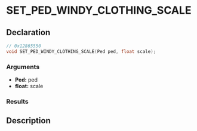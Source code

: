 # SET_PED_WINDY_CLOTHING_SCALE

## Declaration
```cpp
// 0x12865550
void SET_PED_WINDY_CLOTHING_SCALE(Ped ped, float scale);
```

### Arguments
- **Ped:** ped
- **float:** scale

### Results

## Description
